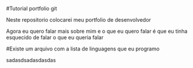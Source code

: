 #Tutorial portfolio git

Neste repositorio colocarei meu portfolio de desenvolvedor

Agora eu quero falar mais sobre mim e o que eu quero falar é que
eu tinha esquecido de falar o que eu queria falar

#Existe um arquivo com a lista de linguagens que eu programo

sadasdsadasdasdas